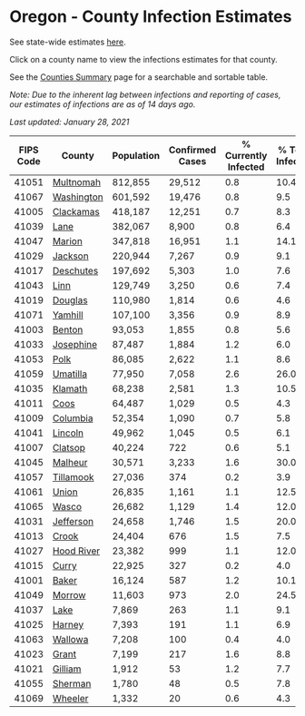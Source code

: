 # Oregon - County Infection Estimates

See state-wide estimates [here](/infections/us-or).

Click on a county name to view the infections estimates for that county.

See the [Counties Summary](/infections/summary-counties) page for a searchable and sortable table.

*Note: Due to the inherent lag between infections and reporting of cases, our estimates of infections are as of 14 days ago.*

*Last updated: January 28, 2021*

|   FIPS Code |                   County |   Population |   Confirmed Cases |   % Currently Infected |   % Total Infected |
|-------------|--------------------------|--------------|-------------------|------------------------|--------------------|
|       41051 |   [Multnomah](multnomah) |      812,855 |            29,512 |                    0.8 |               10.4 |
|       41067 | [Washington](washington) |      601,592 |            19,476 |                    0.8 |                9.5 |
|       41005 |   [Clackamas](clackamas) |      418,187 |            12,251 |                    0.7 |                8.3 |
|       41039 |             [Lane](lane) |      382,067 |             8,900 |                    0.8 |                6.4 |
|       41047 |         [Marion](marion) |      347,818 |            16,951 |                    1.1 |               14.1 |
|       41029 |       [Jackson](jackson) |      220,944 |             7,267 |                    0.9 |                9.1 |
|       41017 |   [Deschutes](deschutes) |      197,692 |             5,303 |                    1.0 |                7.6 |
|       41043 |             [Linn](linn) |      129,749 |             3,250 |                    0.6 |                7.4 |
|       41019 |       [Douglas](douglas) |      110,980 |             1,814 |                    0.6 |                4.6 |
|       41071 |       [Yamhill](yamhill) |      107,100 |             3,356 |                    0.9 |                8.9 |
|       41003 |         [Benton](benton) |       93,053 |             1,855 |                    0.8 |                5.6 |
|       41033 |   [Josephine](josephine) |       87,487 |             1,884 |                    1.2 |                6.0 |
|       41053 |             [Polk](polk) |       86,085 |             2,622 |                    1.1 |                8.6 |
|       41059 |     [Umatilla](umatilla) |       77,950 |             7,058 |                    2.6 |               26.0 |
|       41035 |       [Klamath](klamath) |       68,238 |             2,581 |                    1.3 |               10.5 |
|       41011 |             [Coos](coos) |       64,487 |             1,029 |                    0.5 |                4.3 |
|       41009 |     [Columbia](columbia) |       52,354 |             1,090 |                    0.7 |                5.8 |
|       41041 |       [Lincoln](lincoln) |       49,962 |             1,045 |                    0.5 |                6.1 |
|       41007 |       [Clatsop](clatsop) |       40,224 |               722 |                    0.6 |                5.1 |
|       41045 |       [Malheur](malheur) |       30,571 |             3,233 |                    1.6 |               30.0 |
|       41057 |   [Tillamook](tillamook) |       27,036 |               374 |                    0.2 |                3.9 |
|       41061 |           [Union](union) |       26,835 |             1,161 |                    1.1 |               12.5 |
|       41065 |           [Wasco](wasco) |       26,682 |             1,129 |                    1.4 |               12.0 |
|       41031 |   [Jefferson](jefferson) |       24,658 |             1,746 |                    1.5 |               20.0 |
|       41013 |           [Crook](crook) |       24,404 |               676 |                    1.5 |                7.5 |
|       41027 | [Hood River](hood-river) |       23,382 |               999 |                    1.1 |               12.0 |
|       41015 |           [Curry](curry) |       22,925 |               327 |                    0.2 |                4.0 |
|       41001 |           [Baker](baker) |       16,124 |               587 |                    1.2 |               10.1 |
|       41049 |         [Morrow](morrow) |       11,603 |               973 |                    2.0 |               24.5 |
|       41037 |             [Lake](lake) |        7,869 |               263 |                    1.1 |                9.1 |
|       41025 |         [Harney](harney) |        7,393 |               191 |                    1.1 |                6.9 |
|       41063 |       [Wallowa](wallowa) |        7,208 |               100 |                    0.4 |                4.0 |
|       41023 |           [Grant](grant) |        7,199 |               217 |                    1.6 |                8.8 |
|       41021 |       [Gilliam](gilliam) |        1,912 |                53 |                    1.2 |                7.7 |
|       41055 |       [Sherman](sherman) |        1,780 |                48 |                    0.5 |                7.8 |
|       41069 |       [Wheeler](wheeler) |        1,332 |                20 |                    0.6 |                4.3 |